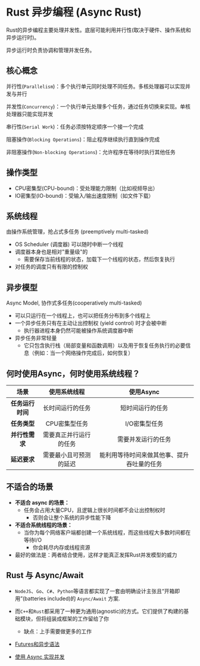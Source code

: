 # Rust 异步编程 (Async Rust)

Rust的异步编程主要处理并发性。底层可能利用并行性(取决于硬件、操作系统和异步运行时)。

异步运行时负责协调和管理并发任务。

## 核心概念

并行性(`Parallelism`)：多个执行单元同时处理不同任务。多核处理器可以实现并发与并行

并发性(`Concurrency`)：一个执行单元处理多个任务，通过任务切换来实现。单核处理器只能实现并发

串行性(`Serial Work`)：任务必须按特定顺序一个接一个完成

阻塞操作(`Blocking Operations`)：阻止程序继续执行直到操作完成

非阻塞操作(`Non-blocking Operations`)：允许程序在等待时执行其他任务

## 操作类型

- CPU密集型(CPU-bound)：受处理能力限制（比如视频导出）
- IO密集型(IO-bound)：受输入/输出速度限制（如文件下载）

## 系统线程

由操作系统管理，抢占式多任务 (preemptively multi-tasked)

- OS Scheduler (调度器) 可以随时中断一个线程
- 调度器本身也是相对"重量级"的
    - 需要保存当前线程的状态，加载下一个线程的状态，然后恢复执行
- 对任务的调度只有有限的控制权

## 异步模型

Async Model, 协作式多任务(cooperatively multi-tasked)

- 可以只运行在一个线程上，也可以把任务分布到多个线程上
- 一个异步任务只有在主动让出控制权 (yield control) 时才会被中断
    - 执行器进程本身仍然可能被操作系统调度器中断
- 异步任务非常轻量
    - 它只包含执行栈（局部变量和函数调用）以及用于恢复任务执行的必要信息（例如：当一个网络操作完成后，如何恢复）

## 何时使用Async，何时使用系统线程？

|     场景     |   使用系统线程    |        使用Async        |
|:----------:|:-----------:|:---------------------:|
| **任务运行时间** |  长时间运行的任务   |       短时间运行的任务        |
|  **任务类型**  |  CPU密集型任务   |       I/O密集型任务        |
| **并行性需求**  | 需要真正并行运行的任务 |       需要并发运行的任务       |
|  **延迟要求**  | 需要最小且可预测的延迟 | 能利用等待时间来做其他事、提升吞吐量的任务 |

## 不适合的场景

- **不适合 async 的场景：**
    - 任务会占用大量CPU，且逻辑上很长时间都不会让出控制权时
        - 否则会让整个系统的异步性能下降
- **不适合系统线程的场景：**
    - 当你为每个网络客户端都创建一个系统线程，而这些线程大多数时间都在等待I/O
        - 你会耗尽内存或线程资源
- 最好的做法是：两者结合使用，这样才能真正发挥Rust并发模型的威力

## Rust 与 Async/Await

- `NodeJS`、`Go`、`C#`、`Python`等语言都实现了一套由明确设计主张且“开箱即用”(batteries included)的 `Async/Await` 方案.
- 而`C++`和`Rust`都采用了一种更为通用(agnostic)的方式。它们提供了构建的基础模块，但将组装成框架的工作留给了你
    - 缺点：上手需要做更多的工作

- [Futures和异步语法](./hello_async)
- [使用 Async 实现并发](./async_concurrency)